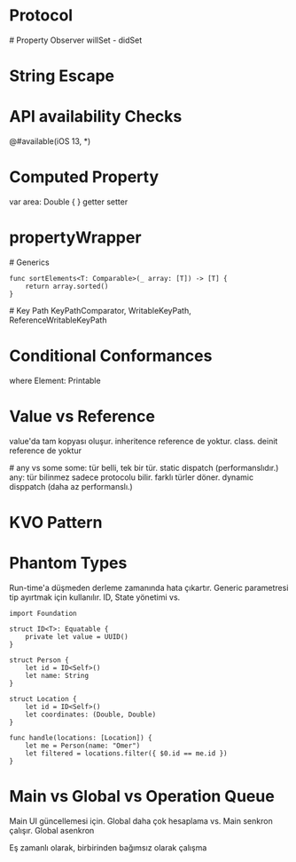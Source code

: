 # Protocol

# Property Observer
willSet - didSet

# String Escape

# API availability Checks
@#available(iOS 13, *)

# Computed Property
var area: Double { }
getter setter

# propertyWrapper

# Generics
```
func sortElements<T: Comparable>(_ array: [T]) -> [T] {
    return array.sorted()
}
```

# Key Path
KeyPathComparator, WritableKeyPath, ReferenceWritableKeyPath

# Conditional Conformances
where Element: Printable

# Value vs Reference
value'da tam kopyası oluşur.
inheritence reference de yoktur. class.
deinit reference de yoktur 

# any vs some
some: tür belli, tek bir tür. static dispatch (performanslıdır.) 
any: tür bilinmez sadece protocolu bilir. farklı türler döner. dynamic disppatch (daha az performanslı.)

# KVO Pattern

# Phantom Types
Run-time'a düşmeden derleme zamanında hata çıkartır. Generic parametresi tip ayırtmak için kullanılır. ID, State yönetimi vs.
```
import Foundation

struct ID<T>: Equatable {
    private let value = UUID()
}

struct Person {
    let id = ID<Self>()
    let name: String
}

struct Location {
    let id = ID<Self>()
    let coordinates: (Double, Double)
}

func handle(locations: [Location]) {
    let me = Person(name: "Omer")
    let filtered = locations.filter({ $0.id == me.id })
}
```

# Main vs Global vs Operation Queue
Main UI güncellemesi için. Global daha çok hesaplama vs.
Main senkron çalışır. Global asenkron

Eş zamanlı olarak, birbirinden bağımsız olarak çalışma

